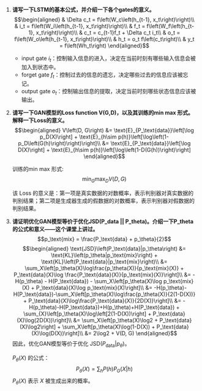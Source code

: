 1. **请写一下LSTM的基本公式，并介绍一下各个gates的意义。**
   $$\begin{aligned}
       & \Delta c_t = f\left(W_c\left(h_{t-1}, x_t\right)\right)\\
       & i_t = f\left(W_i\left(h_{t-1}, x_t\right)\right)\\
       & f_t = f\left(W_f\left(h_{t-1}, x_t\right)\right)\\
       & c_t = c_{t-1}f_t + \Delta c_t i_t\\
       & o_t = f\left(W_o\left(h_{t-1}, x_t\right)\right)\\
       & h_t = o_t f\left(c_t\right)\\
       & y_t = f\left(Wh_t\right)
   \end{aligned}$$
   
   - input gate $i_t$：控制输入信息的进入，决定在当前时刻有哪些输入信息会被加入到状态中。
   - forget gate $f_t$：控制过去的信息的遗忘，决定哪些过去的信息应该被忘记。
   - output gate $o_t$：控制输出信息的提取，决定当前时刻哪些状态信息应该被输出。

2. **请写一下GAN模型的Loss function V(G,D)，以及其训练的min max 形式。解释一下Loss的意义。**
   $$\begin{aligned}
       V\left(D, G\right) &= \text{E}_{P_\text{data}}\left[\log p_D(X)\right] + \text{E}_{h\sim p(h)}\left[\log\left(1-p_D\left(G(h)\right)\right)\right]\\
       &= \text{E}_{P_\text{data}}\left[\log D(X)\right] + \text{E}_{h\sim p(h)}\left[\log\left(1-D(G(h))\right)\right]
   \end{aligned}$$
   
   训练的min max 形式:
   $$\min_G\max_DV(D, G)$$
   
   该 Loss 的意义是：第一项是真实数据的对数概率，表示判别器对真实数据的判别结果；第二项是生成器生成的假数据的对数概率，表示判别器对假数据的判别结果。

3. **请证明优化GAN模型等价于优化JSD(P_data || P_theta)。介绍一下P_theta的公式和意义——这个课堂上讲过。**
   $$p_\text{mix} = \frac{P_\text{data} + p_\theta}{2}$$
   $$\begin{aligned}
       \text{JSD}\left(P_\text{data}|p_\theta\right) &= \text{KL}\left(p_\theta|p_\text{mix}\right) + \text{KL}\left(P_\text{data}|p_\text{mix}\right)\\
       &= \sum_X\left[p_\theta(X)\log\frac{p_\theta(X)}{p_\text{mix}(X)} + P_\text{data}(X)\log \frac{P_\text{data}(X)}{p_\text{mix}(X)}\right]\\
       &= - H(p_\theta) - H(P_\text{data}) - \sum_X\left[p_\theta(X)\log p_\text{mix}(X) + P_\text{data}(X)\log p_\text{mix}(X)\right]\\
       &= -H(p_\theta)-H(P_\text{data})-\sum_X\left[p_\theta(X)\log\frac{p_\theta(X)}{2(1-D(X))} + P_\text{data}(X)\log\frac{P_\text{data}(X)}{2D(X)}\right]\\
       &= -H(p_\theta)-H(P_\text{data})+H(p_\theta)+H(P_\text{data}) + \sum_{X}\left[p_\theta(X)\log\left[2(1-D(X))\right] + P_\text{data}(X)\log(2D(X))\right]\\
       &= \sum_X\left[p_\theta(X)\log2 + P_\text{data}(X)\log2\right] + \sum_X\left[p_\theta(X)\log(1-D(X)) + P_\text{data}(X)\log(D(X))\right]\\
       &= 2\log2 + V(D, G)
   \end{aligned}$$
   因此，优化GAN模型等价于优化 $\text{JSD}\left(P_\text{data}|p_\theta\right)$。
   
   $P_\theta(X)$ 的公式：
   $$P_\theta(X) = \sum_hP(h)P_G(X|h)$$
   $P_\theta(X)$ 表示 $X$ 被生成出来的概率。